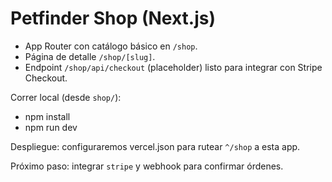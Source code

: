 # Petfinder Shop (Next.js)

- App Router con catálogo básico en `/shop`.
- Página de detalle `/shop/[slug]`.
- Endpoint `/shop/api/checkout` (placeholder) listo para integrar con Stripe Checkout.

Correr local (desde `shop/`):
- npm install
- npm run dev

Despliegue: configuraremos vercel.json para rutear `^/shop` a esta app.

Próximo paso: integrar `stripe` y webhook para confirmar órdenes.
